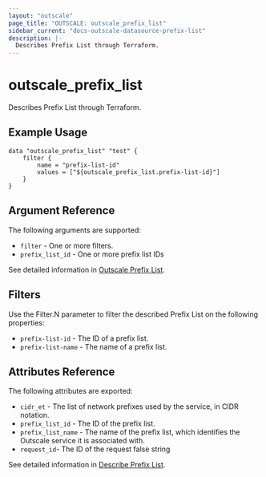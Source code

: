 ```yaml
---
layout: "outscale"
page_title: "OUTSCALE: outscale_prefix_list"
sidebar_current: "docs-outscale-datasource-prefix-list"
description: |-
  Describes Prefix List through Terraform.
---
```


# outscale_prefix_list

Describes Prefix List through Terraform.

## Example Usage

```hcl
data "outscale_prefix_list" "test" {
    filter {
		name = "prefix-list-id"
		values = ["${outscale_prefix_list.prefix-list-id}"]
    }
}
```

## Argument Reference

The following arguments are supported:

* `filter` -	One or more filters. 
* `prefix_list_id` -	One or more prefix list IDs

See detailed information in [Outscale Prefix List](https://wiki.outscale.net/display/DOCU/Getting+Information+About+Your+Instances).

## Filters

Use the Filter.N parameter to filter the described Prefix List on the following properties:

* `prefix-list-id` -	The ID of a prefix list.	
* `prefix-list-name` -	The name of a prefix list.	


## Attributes Reference

The following attributes are exported:

* `cidr_et`	- The list of network prefixes used by the service, in CIDR notation.
* `prefix_list_id` - The ID of the prefix list.	
* `prefix_list_name` - The name of the prefix list, which identifies the Outscale service it is associated with.
* `request_id`-	The ID of the request	false	string

See detailed information in [Describe Prefix List](http://docs.outscale.com/api_fcu/operations/Action_DescribePrefixLists_get.html#_api_fcu-action_describeprefixlists_get).
